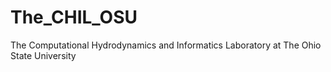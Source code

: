 # The_CHIL_OSU
The Computational Hydrodynamics and Informatics Laboratory at The Ohio State University
